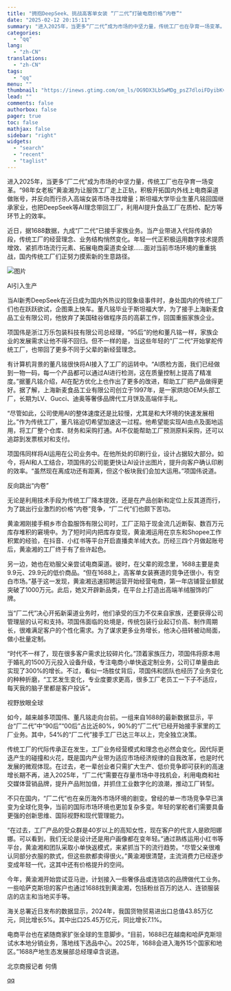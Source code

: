 ```yaml
---
title: "拥抱DeepSeek、挑战高客单女装 “厂二代”打破电商价格“内卷”"
date: "2025-02-12 20:15:11"
summary: "进入2025年，当更多“厂二代”成为市场的中坚力量，传统工厂也在孕育一场变革。“98年女老板”黄渝湘..."
categories:
  - "qq"
lang:
  - "zh-CN"
translations:
  - "zh-CN"
tags:
  - "qq"
menu: ""
thumbnail: "https://inews.gtimg.com/om_ls/OG9DX3LbSwMDg_psZ7dloiFDyibKvo1qf-7Ex4_l9jBiMAA_640360/0"
lead: ""
comments: false
authorbox: false
pager: true
toc: false
mathjax: false
sidebar: "right"
widgets:
  - "search"
  - "recent"
  - "taglist"
---
```


进入2025年，当更多“厂二代”成为市场的中坚力量，传统工厂也在孕育一场变革。“98年女老板”黄渝湘为让服饰工厂走上正轨，积极开拓国内外线上电商渠道做账号，并反向而行杀入高端女装市场寻找增量；斯坦福大学毕业生董凡铭回国继承家业，也把DeepSeek等AI理念带回工厂，利用AI提升食品工厂在质检、配方等环节上的效率。

近日，据1688数据，九成“厂二代”已接手家族业务。当产业带进入代际传承阶段，传统工厂的经营理念、业务结构悄然变化。年轻一代正积极运用数字技术提质增效、紧抓市场流行元素、拓展电商渠道卖全球……面对当前市场环境的重重挑战，国内传统工厂们正努力摸索新的生意路径。

![图片](https://inews.gtimg.com/om_bt/OtZHPVpCcks5u76R13kxwONERcMzYP3_tw2AKKKcy0-DMAA/1000)

AI引入生产

当AI新秀DeepSeek在近日成为国内外热议的现象级事件时，身处国内的传统工厂们也在跃跃欲试，企图乘上快车。董凡铭毕业于斯坦福大学，为了接手上海新麦食品工业有限公司，他放弃了美国硅谷做程序员的高薪工作，回国重振家族企业。

项国伟是浙江万乐包装科技有限公司总经理，“95后”的他和董凡铭一样，家族企业的发展需求让他不得不回归。但不一样的是，当这些年轻的“厂二代”开始掌舵传统工厂，也带回了更多不同于父辈的新经营理念。

有计算机背景的董凡铭很快将AI接入了工厂的运转中。“AI质检方面，我们已经做到一物一码，每一个产品都可以通过AI进行检测，这在质量控制上提高了精准度。”据董凡铭介绍，AI在配方优化上也作出了更多的改进，帮助工厂把产品做得更好。据了解，上海新麦食品工业有限公司创立于1997年，是一家烘焙OEM头部工厂，长期为LV、Gucci、迪奥等奢侈品牌代工月饼及高端伴手礼。

“尽管如此，公司使用AI的整体速度还是比较慢，尤其是和大环境的快速发展相比。”作为传统工厂，董凡铭迫切希望加速这一过程。他希望能实现AI由点及面地运用，将工厂整个仓库、财务和采购打通。AI不仅能帮助工厂预测原料采购，还可以追踪到发票核对和支付。

项国伟同样将AI运用在公司业务中。在他所处的印刷行业，设计占据较大部分。如今，将AI和人工结合，项国伟的公司能更快让AI设计出图片，提升向客户确认印刷的效率。“虽然现在离成功还有距离，但这个板块我们会加大运用。”项国伟说道。

反向跳出“内卷”

无论是利用技术手段为传统工厂降本提效，还是在产品创新和定位上反其道而行，为了跳出行业激烈的价格“内卷”竞争，“厂二代”们也颇下苦功。

黄渝湘刚接手桐乡市合盈服饰有限公司时，工厂正陷于现金流几近断裂、数百万元库存堆积的窘境中。为了短时间内把库存变现，黄渝湘运用在京东和Shopee工作积累的经验，在抖音、小红书等平台开启直播卖羊绒大衣。历经三四个月做起账号后，黄渝湘的工厂终于有了些许起色。

另一边，她也在劝服父亲尝试电商渠道。彼时，在父辈的观念里，1688主要是卖9.9元、29.9元的低价商品。“但在1688上，高客单女装赛道的竞争还很小，有空白市场。”基于这一发现，黄渝湘迅速招聘运营开始经营电商，第一年店铺营业额就突破了1000万元。此后，她又开辟新品类，在平台上打造出高端羊绒服饰的厂牌。

当“厂二代”决心开拓新渠道业务时，他们承受的压力不仅来自家族，还要获得公司管理层的认可和支持。项国伟面临的处境是，传统包装行业起订价高、制作周期长，很难满足客户的个性化需求。为了谋求更多业务增长，他决心扭转被动局面，做小批量定制。

“时代不一样了，现在很多客户需求比较碎片化。”顶着家族压力，项国伟将原本用于婚礼的1500万元投入设备升级，专注电商小单快返定制业务，公司订单量由此实现了300%的增长。不过，看似一场胜仗背后，项国伟和团队也经历了业务变化的种种折磨，“工艺发生变化，专业度要求更高，很多工厂老员工一下子不适应，每天我的脑子里都是客户投诉”。

视野放眼全球

如今，越来越多项国伟、董凡铭走向台前。一组来自1688的最新数据显示，平台“厂二代”中“90后”“00后”占比近80%，90%的“厂二代”已经开始接手家里的工厂业务。其中，54%的“厂二代”接手工厂已达三年以上，完全独立决策。

传统工厂的代际传承正在发生，工厂业务经营模式和理念也必然会变化。因代际更迭产生的碰撞和火花，既是国内产业带为适应市场经济规律的自我改革，也是时代发展的微观体现。在过去，老一辈创业者只需扩大生产、低价竞争即可获利的高速增长期不再，进入2025年，“厂二代”需要在存量市场中寻找机会，利用电商和社交媒体营销品牌，提升产品附加值，并抓住工业数字化的浪潮，推动工厂转型。

不只在国内，“厂二代”也在亲历海外市场环境的剧变。曾经的单一市场竞争早已演变为全球化竞争，当前的国际市场环境也更加复杂多变。年轻的掌舵者们需要具备更强的创新思维、国际视野和现代管理能力。

“在过去，工厂产品的受众群是40岁以上的高知女性，现在客户的代言人是欧阳娜娜。可以看到，我们无论是设计还是用户画像都在变年轻。”通过熟练运用小红书等平台，黄渝湘和团队采取小单快返模式，来紧抓当下的流行趋势。“尽管父亲很难认同部分衣服的款式，但这些款都卖得很火。”黄渝湘很清楚，主流消费力已经逐步变成年轻一代，这其中还有价格提升的空间。

今年，黄渝湘开始尝试亚马逊，计划接入一些奢侈品或连锁店的品牌做代工业务。一些哈萨克斯坦的客户也通过1688找到黄渝湘，包括粉丝百万的达人、连锁服装店的店主和当地买手等。

海关总署近日发布的数据显示，2024年，我国货物贸易进出口总值43.85万亿元，同比增长5%。其中出口25.45万亿元，同比增长7.1%。

电商平台也在紧随商家扩张全球的生意脚步。“目前，1688已在越南和哈萨克斯坦试水本地分销业务，落地线下选品中心。2025年，1688会进入海外15个国家和地区。”1688产地生态发展部总经理卓含说道。

北京商报记者 何倩

[qq](https://new.qq.com/rain/a/20250212A08PY000)
